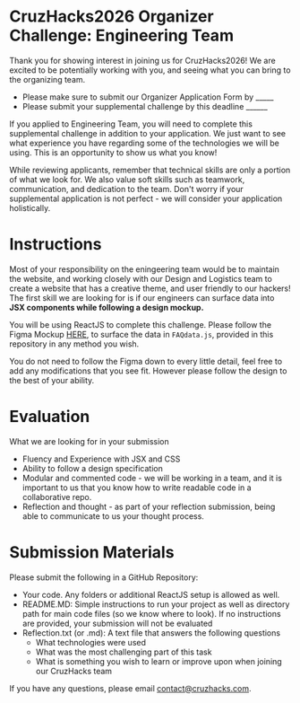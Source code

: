 # CruzHacks2026 Organizer Challenge: Engineering Team

Thank you for showing interest in joining us for CruzHacks2026! We are excited to be potentially working with you, and seeing what you can bring to the organizing team.
* Please make sure to submit our Organizer Application Form by _____
* Please submit your supplemental challenge by this deadline ______

If you applied to Engineering Team, you will need to complete this supplemental challenge in addition to your application. We just want to see what experience you have regarding some of the technologies we will be using. This is an opportunity to show us what you know!

While reviewing applicants, remember that technical skills are only a portion of what we look for. We also value soft skills such as teamwork, communication, and dedication to the team. Don't worry if your supplemental application is not perfect - we will consider your application holistically.

# Instructions

Most of your responsibility on the eningeering team would be to maintain the website, and working closely with our Design and Logistics team to create a website that has a creative theme, and user friendly to our hackers! The first skill we are looking for is if our engineers can surface data into **JSX components while following a design mockup.**

You will be using ReactJS to complete this challenge.
Please follow the Figma Mockup [HERE]([url](https://www.figma.com/design/SQ7Qmc7utSMpD0BwgafmGt/CruzHacks2026-Engineering-Challenge-Mockup?node-id=1-3&t=15nc3qwK7fNUuWOA-1)), to surface the data in `FAQdata.js`, provided in this repository in any method you wish.

You do not need to follow the Figma down to every little detail, feel free to add any modifications that you see fit. However please follow the design to the best of your ability.

# Evaluation

What we are looking for in your submission
* Fluency and Experience with JSX and CSS
* Ability to follow a design specification
* Modular and commented code - we will be working in a team, and it is important to us that you know how to write readable code in a collaborative repo.
* Reflection and thought - as part of your reflection submission, being able to communicate to us your thought process.

# Submission Materials

Please submit the following in a GitHub Repository:
* Your code. Any folders or additional ReactJS setup is allowed as well.
* README.MD: Simple instructions to run your project as well as directory path for main code files (so we know where to look). If no instructions are provided, your submission will not be evaluated
* Reflection.txt (or .md): A text file that answers the following questions
    * What technologies were used
    * What was the most challenging part of this task
    * What is something you wish to learn or improve upon when joining our CruzHacks team
 
If you have any questions, please email contact@cruzhacks.com.
